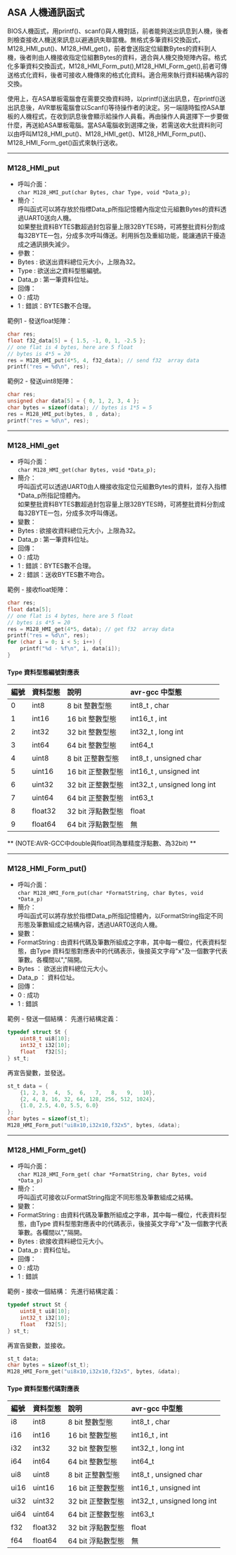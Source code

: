 ## ASA 人機通訊函式
BIOS人機函式，用printf()、scanf()與人機對話，前者能夠送出訊息到人機，後者則檢查接收人機送來訊息以避通訊失聯當機。無格式多筆資料交換函式，M128_HMI_put()、M128_HMI_get()，前者會送指定位組數Bytes的資料到人機，後者則由人機接收指定位組數Bytes的資料，適合與人機交換矩陣內容。格式化多筆資料交換函式，M128_HMI_Form_put(),M128_HMI_Form_get(),前者可傳送格式化資料，後者可接收人機傳來的格式化資料。適合用來執行資料結構內容的交換。

使用上，在ASA單板電腦會在需要交換資料時，以printf()送出訊息，在printf()送出訊息後，AVR單板電腦會以Scanf()等待操作者的決定。另一端隨時監控ASA單板的人機程式，在收到訊息後會顯示給操作人員看。再由操作人員選擇下一步要做什麼，再送給ASA單板電腦。當ASA電腦收到選擇之後，若需送收大批資料則可以由呼叫M128_HMI_put()、M128_HMI_get()、M128_HMI_Form_put()、M128_HMI_Form_get()函式來執行送收。

- - - - - - - - - - - - - - - - - - - - - - - - - - - - - - - - - - - - - - - -

### M128_HMI_put
- 呼叫介面：  
  ` char M128_HMI_put(char Bytes, char Type, void *Data_p); `
- 簡介：  
  呼叫函式可以將存放於指標Data_p所指記憶體內指定位元組數Bytes的資料透過UART0送向人機。  
  如果整批資料BYTES數超過封包容量上限32BYTES時，可將整批資料分割成每32BYTE一包，分成多次呼叫傳送。利用拆包及重組功能，能讓通訊干擾造成之通訊損失減少。
- 參數：
 - Bytes  : 欲送出資料總位元大小，上限為32。
 - Type   : 欲送出之資料型態編號。
 - Data_p : 第一筆資料位址。  
- 回傳：  
 - 0 : 成功  
 - 1 : 錯誤：BYTES數不合理。  

範例1 - 發送float矩陣：  
``` c
char res;
float f32_data[5] = { 1.5, -1, 0, 1, -2.5 };
// one flat is 4 bytes, here are 5 float
// bytes is 4*5 = 20
res = M128_HMI_put(4*5, 4, f32_data); // send f32  array data
printf("res = %d\n", res);
```
範例2 - 發送uint8矩陣：
``` c
char res;
unsigned char data[5] = { 0, 1, 2, 3, 4 };
char bytes = sizeof(data); // bytes is 1*5 = 5
res = M128_HMI_put(bytes, 8 , data);
printf("res = %d\n", res);
```

- - - - - - - - - - - - - - - - - - - - - - - - - - - - - - - - - - - - - - - -

### M128_HMI_get
- 呼叫介面：  
  ` char M128_HMI_get(char Bytes, void *Data_p); `
- 簡介：  
  呼叫函式可以透過UART0由人機接收指定位元組數Bytes的資料，並存入指標*Data_p所指記憶體內。  
  如果整批資料BYTES數超過封包容量上限32BYTES時，可將整批資料分割成每32BYTE一包，分成多次呼叫傳送。  
- 變數：
 - Bytes  : 欲接收資料總位元大小，上限為32。  
 - Data_p : 第一筆資料位址。  
- 回傳：  
 - 0 : 成功  
 - 1 : 錯誤：BYTES數不合理。  
 - 2 : 錯誤：送收BYTES數不吻合。  


 範例 - 接收float矩陣：
 ``` c
 char res;
 float data[5];
 // one flat is 4 bytes, here are 5 float
 // bytes is 4*5 = 20
 res = M128_HMI_get(4*5, data); // get f32  array data
 printf("res = %d\n", res);
 for (char i = 0; i < 5; i++) {
     printf("%d - %f\n", i, data[i]);
 }
 ```

#### Type 資料型態編號對應表

| 編號 | 資料型態 | 說明 | avr-gcc 中型態 |
| :-- | :-- | :-- | :-- |
|  0  | int8    | 8  bit 整數型態   | int8_t , char |
|  1  | int16   | 16 bit 整數型態   | int16_t , int |
|  2  | int32   | 32 bit 整數型態   | int32_t , long int|
|  3  | int64   | 64 bit 整數型態   | int64_t |
|  4  | uint8   | 8  bit 正整數型態 | int8_t , unsigned char |
|  5  | uint16  | 16 bit 正整數型態 | int16_t , unsigned int |
|  6  | uint32  | 32 bit 正整數型態 | int32_t , unsigned long int |
|  7  | uint64  | 64 bit 正整數型態 | int63_t |
|  8  | float32 | 32 bit 浮點數型態 | float |
|  9  | float64 | 64 bit 浮點數型態 | 無 |

** (NOTE:AVR-GCC中double與float同為單精度浮點數、為32bit) **

- - - - - - - - - - - - - - - - - - - - - - - - - - - - - - - - - - - - - - - -

### M128_HMI_Form_put()
- 呼叫介面：  
  ` char M128_HMI_Form_put(char *FormatString, char Bytes, void *Data_p) `
- 簡介：  
  呼叫函式可以將存放於指標Data_p所指記憶體內，以FormatString指定不同形態及筆數組成之結構內容，透過UART0送向人機。
- 變數：
 - FormatString : 由資料代碼及筆數所組成之字串，其中每一欄位，代表資料型態，由Type 資料型態對應表中的代碼表示，後接英文字母"x"及一個數字代表筆數。各欄間以","隔開。
 - Bytes ：  欲送出資料總位元大小。
 - Data_p ： 資料位址。  
- 回傳：
 - 0 : 成功
 - 1 : 錯誤

範例 - 發送一個結構：
先進行結構定義：
``` c
typedef struct St {
    uint8_t ui8[10];
    int32_t i32[10];
    float   f32[5];
} st_t;
```
再宣告變數，並發送。
``` c
st_t data = {
    {1, 2, 3,  4,  5,  6,   7,   8,   9,   10},
    {2, 4, 8, 16, 32, 64, 128, 256, 512, 1024},
    {1.0, 2.5, 4.0, 5.5, 6.0}
};
char bytes = sizeof(st_t);
M128_HMI_Form_put("ui8x10,i32x10,f32x5", bytes, &data);
```

- - - - - - - - - - - - - - - - - - - - - - - - - - - - - - - - - - - - - - - -

### M128_HMI_Form_get()
- 呼叫介面：  
  ` char M128_HMI_Form_get( char *FormatString, char Bytes, void *Data_p) `
- 簡介：  
  呼叫函式可接收以FormatString指定不同形態及筆數組成之結構。
- 變數：
 - FormatString : 由資料代碼及筆數所組成之字串，其中每一欄位，代表資料型態，由Type 資料型態對應表中的代碼表示，後接英文字母"x"及一個數字代表筆數。各欄間以","隔開。
 - Bytes : 欲接收資料總位元大小。
 - Data_p : 資料位址。  
- 回傳：
 - 0 : 成功
 - 1 : 錯誤  

範例 - 接收一個結構：
先進行結構定義：
``` c
typedef struct St {
    uint8_t ui8[10];
    int32_t i32[10];
    float   f32[5];
} st_t;
```
再宣告變數，並接收。
``` c
st_t data;
char bytes = sizeof(st_t);
M128_HMI_Form_get("ui8x10,i32x10,f32x5", bytes, &data);
```

#### Type 資料型態代碼對應表  

 | 編號 | 資料型態 | 說明 | avr-gcc 中型態 |
 | :--  | :-- | :-- | :-- |
 |  i8  | int8    | 8  bit 整數型態   | int8_t , char |
 |  i16 | int16   | 16 bit 整數型態   | int16_t , int |
 |  i32 | int32   | 32 bit 整數型態   | int32_t , long int|
 |  i64 | int64   | 64 bit 整數型態   | int64_t |
 |  ui8 | uint8   | 8  bit 正整數型態 | int8_t , unsigned char |
 | ui16 | uint16  | 16 bit 正整數型態 | int16_t , unsigned int |
 | ui32 | uint32  | 32 bit 正整數型態 | int32_t , unsigned long int |
 | ui64 | uint64  | 64 bit 正整數型態 | int63_t |
 |  f32 | float32 | 32 bit 浮點數型態 | float |
 |  f64 | float64 | 64 bit 浮點數型態 | 無 |
